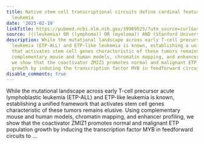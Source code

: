 ```yaml
---
title: Native stem cell transcriptional circuits define cardinal features of high-risk
  leukemia
date: '2025-02-19'
linkTitle: https://pubmed.ncbi.nlm.nih.gov/39969525/?utm_source=curl&utm_medium=rss&utm_campaign=pubmed-2&utm_content=1Rkszs2HVZ2RHP33OibaNFew6VK-LzjJWTD4GwmLlk8B-wCceh&fc=20220923065203&ff=20250220170944&v=2.18.0.post9+e462414
source: (((leukemia) OR (lymphoma)) OR (myeloma)) AND (Stanford University[Affiliation])
description: While the mutational landscape across early T-cell precursor acute lymphoblastic
  leukemia (ETP-ALL) and ETP-like leukemia is known, establishing a unified framework
  that activates stem cell genes characteristic of these tumors remains elusive. Using
  complementary mouse and human models, chromatin mapping, and enhancer profiling,
  we show that the coactivator ZMIZ1 promotes normal and malignant ETP population
  growth by inducing the transcription factor MYB in feedforward circuits to ...
disable_comments: true
---
```

While the mutational landscape across early T-cell precursor acute lymphoblastic leukemia (ETP-ALL) and ETP-like leukemia is known, establishing a unified framework that activates stem cell genes characteristic of these tumors remains elusive. Using complementary mouse and human models, chromatin mapping, and enhancer profiling, we show that the coactivator ZMIZ1 promotes normal and malignant ETP population growth by inducing the transcription factor MYB in feedforward circuits to ...